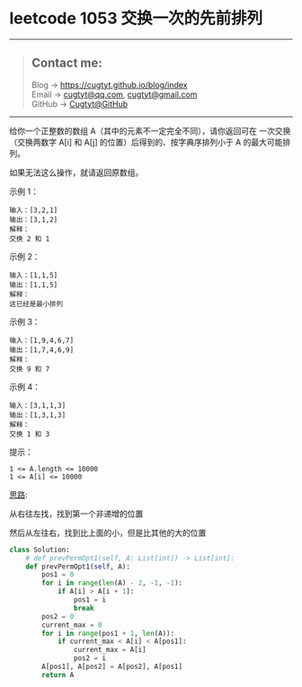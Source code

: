 # leetcode 1053 交换一次的先前排列

---
> ## Contact me:
> Blog -> <https://cugtyt.github.io/blog/index>  
> Email -> <cugtyt@qq.com>, <cugtyt@gmail.com>  
> GitHub -> [Cugtyt@GitHub](https://github.com/Cugtyt)

---

给你一个正整数的数组 A（其中的元素不一定完全不同），请你返回可在 一次交换（交换两数字 A[i] 和 A[j] 的位置）后得到的、按字典序排列小于 A 的最大可能排列。

如果无法这么操作，就请返回原数组。

示例 1：
```
输入：[3,2,1]
输出：[3,1,2]
解释：
交换 2 和 1
```

示例 2：
```
输入：[1,1,5]
输出：[1,1,5]
解释： 
这已经是最小排列
```

示例 3：
```
输入：[1,9,4,6,7]
输出：[1,7,4,6,9]
解释：
交换 9 和 7
```

示例 4：
```
输入：[3,1,1,3]
输出：[1,3,1,3]
解释：
交换 1 和 3
```

提示：
```
1 <= A.length <= 10000
1 <= A[i] <= 10000
```

[思路](https://leetcode-cn.com/problems/previous-permutation-with-one-swap/solution/han-xiang-xi-fen-xi-si-lu-jian-dan-ti-mu-you-qu-by/):

从右往左找，找到第一个非递增的位置

然后从左往右，找到比上面的小，但是比其他的大的位置

``` python
class Solution:
    # def prevPermOpt1(self, A: List[int]) -> List[int]:
    def prevPermOpt1(self, A):
        pos1 = 0
        for i in range(len(A) - 2, -1, -1):
            if A[i] > A[i + 1]:
                pos1 = i
                break
        pos2 = 0
        current_max = 0
        for i in range(pos1 + 1, len(A)):
            if current_max < A[i] < A[pos1]:
                current_max = A[i]
                pos2 = i
        A[pos1], A[pos2] = A[pos2], A[pos1]
        return A
```